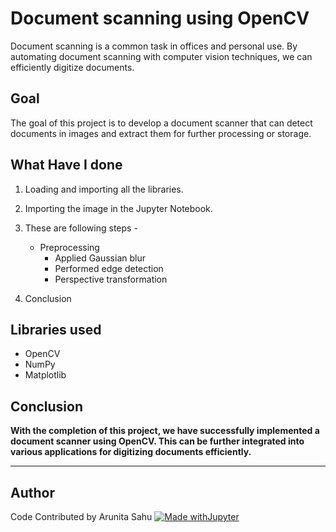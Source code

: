# Document scanning using OpenCV
Document scanning is a common task in offices and personal use. By automating document scanning with computer vision techniques, we can efficiently digitize documents.


## Goal
The goal of this project is to develop a document scanner that can detect documents in images and extract them for further processing or storage.


## What Have I done
1. Loading and importing all the libraries.
2. Importing the image in the Jupyter Notebook.
3. These are following steps - 
    - Preprocessing
       - Applied Gaussian blur
       - Performed edge detection
       - Perspective transformation

4. Conclusion

## Libraries used
- OpenCV
- NumPy
- Matplotlib 


## Conclusion
**With the completion of this project, we have successfully implemented a document scanner using OpenCV. This can be further integrated into various applications for digitizing documents efficiently.**



********************************************************************

## Author
Code Contributed by Arunita Sahu
[![Made withJupyter](https://img.shields.io/badge/Made%20with-Jupyter-orange?style=for-the-badge&logo=Jupyter)](https://jupyter.org/try)
